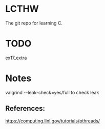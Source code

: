 # LCTHW
The git repo for learning C.

# TODO
ex17_extra

# Notes
valgrind --leak-check=yes/full to check leak

## References:

https://computing.llnl.gov/tutorials/pthreads/


